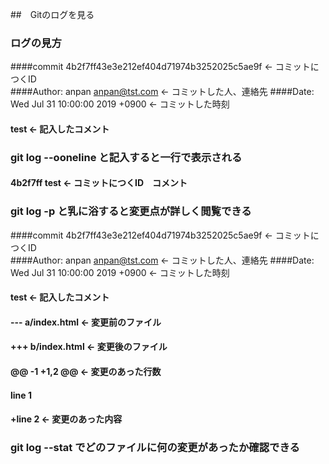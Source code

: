 ##　Gitのログを見る
### ログの見方
####commit 4b2f7ff43e3e212ef404d71974b3252025c5ae9f   ←    コミットにつくID  
####Author: anpan <anpan@tst.com>   ←   コミットした人、連絡先
####Date:   Wed Jul 31 10:00:00 2019 +0900   ←   コミットした時刻

####    test   ←   記入したコメント
### git log --ooneline と記入すると一行で表示される
#### 4b2f7ff test   ←   コミットにつくID　コメント
### git log -p と乳に浴すると変更点が詳しく閲覧できる
####commit 4b2f7ff43e3e212ef404d71974b3252025c5ae9f   ←    コミットにつくID  
####Author: anpan <anpan@tst.com>   ←   コミットした人、連絡先
####Date:   Wed Jul 31 10:00:00 2019 +0900   ←   コミットした時刻

####    test   ←   記入したコメント

#### --- a/index.html   ←  変更前のファイル
#### +++ b/index.html   ←  変更後のファイル
#### @@ -1 +1,2 @@   ←   変更のあった行数
####  line 1
#### +line 2   ←   変更のあった内容
### git log --stat でどのファイルに何の変更があったか確認できる
